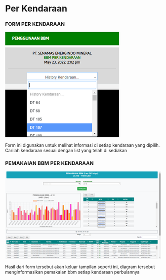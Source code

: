 # Per Kendaraan

### FORM PER KENDARAAN

![](<../../.gitbook/assets/PER KENDARAAN.PNG>)

Form ini digunakan untuk melihat informasi di setiap kendaraan yang dipilih. Carilah kendaraan sesuai dengan list yang telah di sediakan

### PEMAKAIAN BBM PER KENDARAAN

![](<../../.gitbook/assets/Screenshot (39) (1).png>)

Hasil dari form tersebut akan keluar tampilan seperti ini, diagram tersebut menginformasikan pemakaian bbm setiap kendaraan perbulannya
